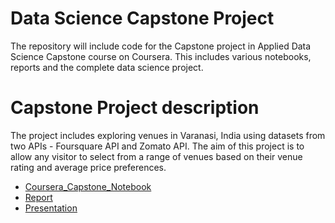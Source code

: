 # Data Science Capstone Project
The repository will include code for the Capstone project in Applied Data Science Capstone course on Coursera. This includes various notebooks, reports and the complete data science project.
# Capstone Project description
The project includes exploring venues in Varanasi, India using datasets from two APIs - Foursquare API and Zomato API. The aim of this project is to allow any visitor to select from a range of venues based on their venue rating and average price preferences.
<ul>
<li><a href="https://github.com/kishanpython/Coursera_Capstone/blob/master/Coursera_Capstone_final_Project.ipynb">Coursera_Capstone_Notebook</a></li>
<li><a href="https://github.com/kishanpython/Coursera_Capstone/blob/master/Coursera%20Capstone%20Report.pdf">Report</a></li>
<li><a href="https://github.com/kishanpython/Coursera_Capstone/blob/master/Coursera_Capstone_Presentation.pdf">Presentation</a></li>
</ul>
